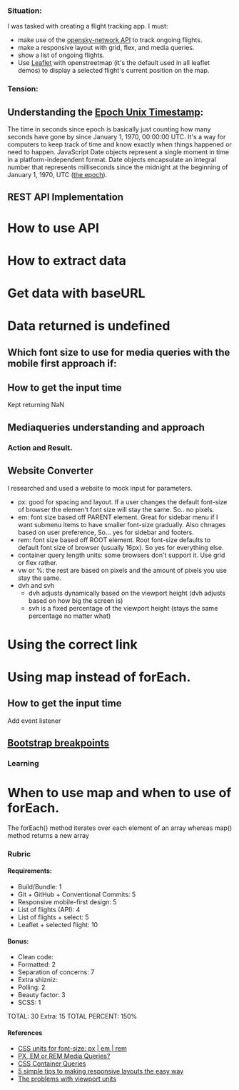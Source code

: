 ### Situation:

I was tasked with creating a flight tracking app. I must:

- make use of the [opensky-network API](https://openskynetwork.github.io/opensky-api/rest.html#id10) to track ongoing flights.
- make a responsive layout with grid, flex, and media queries.
- show a list of ongoing flights.
- Use [Leaflet](https://leafletjs.com/) with openstreetmap (it's the default used in all leaflet demos) to display a selected flight's current position on the map.

### Tension:

## Understanding the [Epoch Unix Timestamp](https://www.unixtimestamp.com/index.php):

The time in seconds since epoch is basically just counting how many seconds have gone by since January 1, 1970, 00:00:00 UTC. It's a way for computers to keep track of time and know exactly when things happened or need to happen.
JavaScript Date objects represent a single moment in time in a platform-independent format. Date objects encapsulate an integral number that represents milliseconds since the midnight at the beginning of January 1, 1970, UTC ([the epoch](https://developer.mozilla.org/en-US/docs/Web/JavaScript/Reference/Global_Objects/Date)).

## REST API Implementation

# How to use API

# How to extract data

# Get data with baseURL

# Data returned is undefined

## Which font size to use for media queries with the mobile first approach if:

## How to get the input time

Kept returning NaN

## Mediaqueries understanding and approach

### Action and Result.

## Website Converter

I researched and used a website to mock input for parameters.

- px: good for spacing and layout. If a user changes the default font-size of browser the elemen't font size will stay the same. So.. no pixels.
- em: font size based off PARENT element. Great for sidebar menu if I want submenu items to have smaller font-size gradually. Also chnages based on user preference, So... yes for sidebar and footers.
- rem: font size based off ROOT element. Root font-size defaults to default font size of browser (usually 16px). So yes for everything else.
- container query length units: some browsers don't support it. Use grid or flex rather.
- vw or %: the rest are based on pixels and the amount of pixels you use stay the same.
- dvh and svh
  - dvh adjusts dynamically based on the viewport height (dvh adjusts based on how big the screen is)
  - svh is a fixed percentage of the viewport height (stays the same percentage no matter what)

##

# Using the correct link

# Using map instead of forEach.

## How to get the input time

Add event listener

## [Bootstrap breakpoints]()

### Learning

##

##

#

# When to use map and when to use of forEach.

The forEach() method iterates over each element of an array whereas map() method returns a new array

### Rubric

#### Requirements:

- Build/Bundle: 1
- Git + GitHub + Conventional Commits: 5
- Responsive mobile-first design: 5
- List of flights (API): 4
- List of flights + select: 5
- Leaflet + selected flight: 10

#### Bonus:

- Clean code:
- Formatted: 2
- Separation of concerns: 7
- Extra shizniz:
- Polling: 2
- Beauty factor: 3
- SCSS: 1

TOTAL: 30
Extra: 15
TOTAL PERCENT: 150%

#### References

- [CSS units for font-size: px | em | rem](https://medium.com/@dixita0607/css-units-for-font-size-px-em-rem-79f7e592bb97)
- [PX, EM or REM Media Queries?](https://zellwk.com/blog/media-query-units/)
- [CSS Container Queries](https://developer.mozilla.org/en-US/docs/Web/CSS/CSS_Container_Queries)
- [5 simple tips to making responsive layouts the easy way](https://www.youtube.com/watch?v=VQraviuwbzU)
- [The problems with viewport units](https://www.youtube.com/watch?v=veEqYQlfNx8&ab_channel=KevinPowell)
